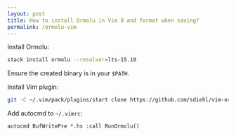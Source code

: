 ```yaml
---
layout: post
title: How to install Ormolu in Vim 8 and format when saving?
permalink: /ormolu-vim
---
```

Install Ormolu:
```sh
stack install ormolu --resolver=lts-15.10
```
Ensure the created binary is in your `$PATH`.

Install Vim plugin:
```sh
git -C ~/.vim/pack/plugins/start clone https://github.com/sdiehl/vim-ormolu
```

Add autocmd to `~/.vimrc`:
```vim
autocmd BufWritePre *.hs :call RunOrmolu()
```
